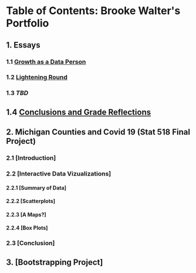 # Table of Contents: Brooke Walter's Portfolio

## 1.	Essays
### 1.1 [Growth as a Data Person]() 
### 1.2 [Lightening Round]()
### 1.3 *TBD* 
## 1.4 [Conclusions and Grade Reflections]()

## 2. Michigan Counties and Covid 19 (Stat 518 Final Project)
### 2.1 [Introduction]
### 2.2 [Interactive Data Vizualizations]
#### 2.2.1 [Summary of Data]
#### 2.2.2 [Scatterplots]
#### 2.2.3 [A Maps?]
#### 2.2.4 [Box Plots]
### 2.3 [Conclusion]

## 3. [Bootstrapping Project]

